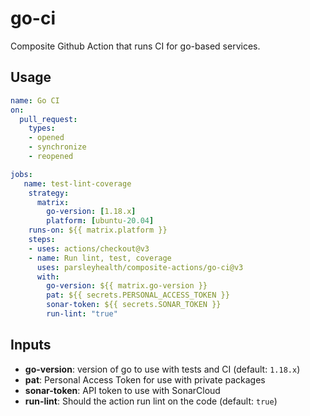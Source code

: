 # go-ci

Composite Github Action that runs CI for go-based services.

## Usage

```yaml
name: Go CI
on:
  pull_request:
    types: 
    - opened
    - synchronize
    - reopened

jobs:
   name: test-lint-coverage
    strategy:
      matrix:
        go-version: [1.18.x]
        platform: [ubuntu-20.04]
    runs-on: ${{ matrix.platform }}
    steps:
    - uses: actions/checkout@v3
    - name: Run lint, test, coverage
      uses: parsleyhealth/composite-actions/go-ci@v3
      with:
        go-version: ${{ matrix.go-version }}
        pat: ${{ secrets.PERSONAL_ACCESS_TOKEN }}
        sonar-token: ${{ secrets.SONAR_TOKEN }}
        run-lint: "true"

```

## Inputs

- **go-version**: version of go to use with tests and CI (default: `1.18.x`)
- **pat**: Personal Access Token for use with private packages
- **sonar-token**: API token to use with SonarCloud
- **run-lint**: Should the action run lint on the code (default: `true`)

